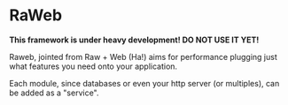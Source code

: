 RaWeb
=====

**This framework is under heavy development! DO NOT USE IT YET!**

Raweb, jointed from Raw + Web (Ha!) aims for performance plugging just what
features you need onto your application.

Each module, since databases or even your http server (or multiples), can be
added as a "service".
